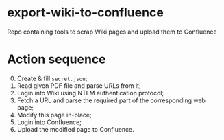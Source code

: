 # export-wiki-to-confluence
Repo containing tools to scrap Wiki pages and upload them to Confluence

# Action sequence

0. Create & fill `secret.json`;
1. Read given PDF file and parse URLs from it;
2. Login into Wiki using NTLM authentication protocol;
3. Fetch a URL and parse the required part of the corresponding web page;
3. Modify this page in-place;
4. Login into Confluence;
5. Upload the modified page to Confluence.
